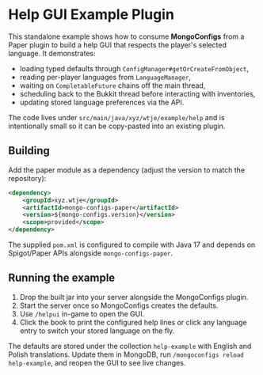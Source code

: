 ﻿# Help GUI Example Plugin

This standalone example shows how to consume **MongoConfigs** from a Paper plugin to build a help GUI that respects the player's selected language. It demonstrates:

- loading typed defaults through `ConfigManager#getOrCreateFromObject`,
- reading per-player languages from `LanguageManager`,
- waiting on `CompletableFuture` chains off the main thread,
- scheduling back to the Bukkit thread before interacting with inventories,
- updating stored language preferences via the API.

The code lives under `src/main/java/xyz/wtje/example/help` and is intentionally small so it can be copy-pasted into an existing plugin.

## Building

Add the paper module as a dependency (adjust the version to match the repository):

```xml
<dependency>
    <groupId>xyz.wtje</groupId>
    <artifactId>mongo-configs-paper</artifactId>
    <version>${mongo-configs.version}</version>
    <scope>provided</scope>
</dependency>
```

The supplied `pom.xml` is configured to compile with Java 17 and depends on Spigot/Paper APIs alongside `mongo-configs-paper`.

## Running the example

1. Drop the built jar into your server alongside the MongoConfigs plugin.
2. Start the server once so MongoConfigs creates the defaults.
3. Use `/helpui` in-game to open the GUI.
4. Click the book to print the configured help lines or click any language entry to switch your stored language on the fly.

The defaults are stored under the collection `help-example` with English and Polish translations. Update them in MongoDB, run `/mongoconfigs reload help-example`, and reopen the GUI to see live changes.

